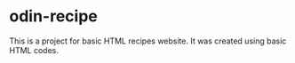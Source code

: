 # odin-recipe
This is a project for basic HTML recipes website.
It was created using basic HTML codes.

